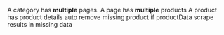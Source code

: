 A category has **multiple** pages. 
A page has **multiple** products
A product has product details
auto remove missing product  if productData scrape results in missing data